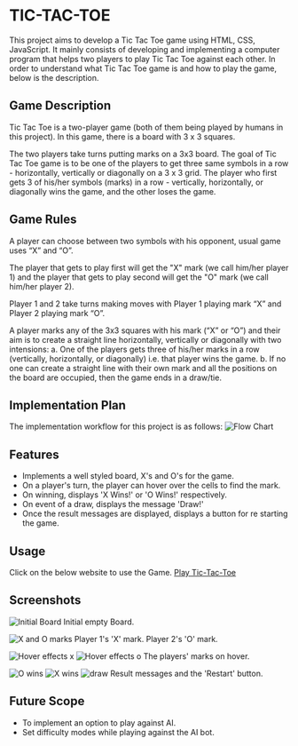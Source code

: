 # TIC-TAC-TOE
This project aims to develop a Tic Tac Toe game using HTML, CSS, JavaScript. It mainly consists of developing and implementing a computer program that helps two players to play Tic Tac Toe against each other.
In order to understand what Tic Tac Toe game is and how to play the game, below is the description.

## Game Description
Tic Tac Toe is a two-player game (both of them being played by humans in this project). In this game, there is a board with 3 x 3 squares.

The two players take turns putting marks on a 3x3 board. The goal of Tic Tac Toe game is to be one of the players to get three same symbols in a row - horizontally, vertically or diagonally on a 3 x 3 grid. The player who first gets 3 of his/her symbols (marks) in a row - vertically, horizontally, or diagonally wins the game, and the other loses the game. 

## Game Rules
A player can choose between two symbols with his opponent, usual game uses “X” and “O”.

The player that gets to play first will get the "X" mark (we call him/her player 1) and the player that gets to play second will get the "O" mark (we call him/her player 2).

Player 1 and 2 take turns making moves with Player 1 playing mark “X” and Player 2 playing mark “O”.

A player marks any of the 3x3 squares with his mark (“X” or “O”) and their aim is to create a straight line horizontally, vertically or diagonally with two intensions:
a. One of the players gets three of his/her marks in a row (vertically, horizontally, or diagonally) i.e. that player wins the game.
b. If no one can create a straight line with their own mark and all the positions on the board are occupied, then the game ends in a draw/tie.

## Implementation Plan
The implementation workflow for this project is as follows:
![Flow Chart](images/flowchart.png)

## Features
- Implements a well styled board, X's and O's for the game.
- On a player's turn, the player can hover over the cells to find the mark.
- On winning, displays 'X Wins!' or 'O Wins!' respectively.
- On event of a draw, displays the message 'Draw!'
- Once the result messages are displayed, displays a button for re starting the game.

## Usage
Click on the below website to use the Game.
[Play Tic-Tac-Toe]()

## Screenshots
![Initial Board](images/board.png)
Initial empty Board.

![X and O marks](images/markxo.png)
Player 1's 'X' mark. Player 2's 'O' mark.

![Hover effects x](images/hoverx.png)
![Hover effects o](images/hovero.png)
The players' marks on hover.

![O wins](images/Owins.png)
![X wins](images/Xwins.png)
![draw](images/draw.png)
Result messages and the 'Restart' button.

## Future Scope
- To implement an option to play against AI. 
- Set difficulty modes while playing against the AI bot.